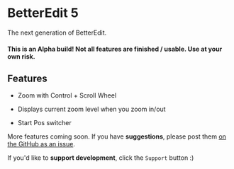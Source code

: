 # BetterEdit 5

The next generation of BetterEdit.

#### <cr>This is an Alpha build! Not all features are finished / usable. Use at your own risk.</c>

## Features

 - Zoom with Control + Scroll Wheel
 
 - Displays current zoom level when you zoom in/out

 - Start Pos switcher

More features coming soon. If you have <cr>**suggestions**</c>, please post them [on the GitHub as an issue](https://github.com/HJfod/BetterEdit/issues).

If you'd like to <cy>**support development**</c>, click the `Support` button :)
